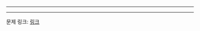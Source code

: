 ***

***
문제 링크: [링크](https://swexpertacademy.com/main/code/problem/problemDetail.do?problemLevel=1&contestProbId=AV5QFZtaAscDFAUq&categoryId=AV5QFZtaAscDFAUq&categoryType=CODE&problemTitle=&orderBy=PASS_RATE&selectCodeLang=ALL&select-1=1&pageSize=10&pageIndex=1)
